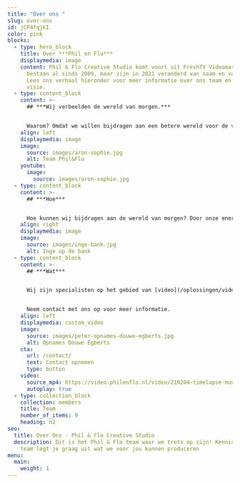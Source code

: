 ```yaml
---
title: "Over ons "
slug: over-ons
id: jCP4fqjKI
color: pink
blocks:
  - type: hero_block
    title: Over ***Phil en Flo***
    displaymedia: image
    content: Phil & Flo Creative Studio komt voort uit FreshTV Videomarketing. Wij
      bestaan al sinds 2009, maar zijn in 2021 veranderd van naam en van visie.
      Lees ons verhaal hieronder voor meer informatie over ons team en onze
      visie.
  - type: content_block
    content: >-
      ## ***Wij verbeelden de wereld van morgen.***


      Waarom? Omdat we willen bijdragen aan een betere wereld voor de volgende generaties. Dat is waar we onze tijd en energie als team in willen steken. Wij willen organisaties, die zich actief inzetten voor een betere wereld, helpen hun boodschap te verkondigen, te verbeelden.
    align: left
    displaymedia: image
    image:
      source: images/aron-sophie.jpg
      alt: Team Phil&Flo
    youtube:
      image:
        source: images/aron-sophie.jpg
  - type: content_block
    content: >-
      ## ***Hoe***


      Hoe kunnen wij bijdragen aan de wereld van morgen? Door onze energie en creatieve kracht in te zetten om jouw verhaal te verbeelden. Dat doen we aan de hand van een aantal kernwaarden die we hebben samengevat als ***BLIEP***: ***Beste***, ***Leukste***, ***Innovatief***, ***Efficiënt*** & ***Principieel***.
    align: right
    displaymedia: image
    image:
      source: images/inge-bank.jpg
      alt: Inge op de bank
  - type: content_block
    content: >-
      ## ***Wat***


      Wij zijn specialisten op het gebied van [video](/oplossingen/video-laten-maken/), [animatie](/animatie-laten-maken/), [Virtual Reality](/vr-animatie-laten-maken/) & [interactieve video](/interactieve-video/). Ons team is in topvorm als onze creaties gemaakt worden voor de juiste organisaties. De organisaties die zich inzetten voor een betere wereld.


      Neem contact met ons op voor meer informatie.
    align: left
    displaymedia: custom_video
    image:
      source: images/peter-opnames-douwe-egberts.jpg
      alt: Opnames Douwe Egberts
    cta:
      url: /contact/
      text: Contact opnemen
      type: button
    video:
      source_mp4: https://video.philenflo.nl/video/210204-timelapse-muur-phil-en-flo-Phil-en-Flo-website-source.mp4
      autoplay: true
  - type: collection_block
    collection: members
    title: Team
    number_of_items: 9
    heading: h2
seo:
  title: Over Ons - Phil & Flo Creative Studio
  description: Dit is het Phil & Flo team waar we trots op zijn! Kennis maken? Ons
    team legt je graag uit wat we voor jou kunnen produceren
menu:
  main:
    weight: 1
---
```

